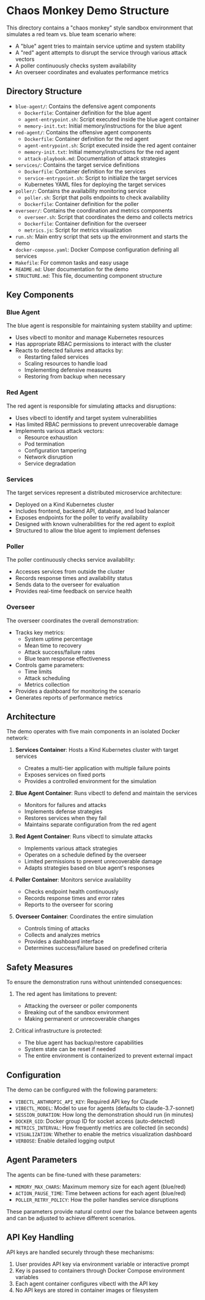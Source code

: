 # Chaos Monkey Demo Structure

This directory contains a "chaos monkey" style sandbox environment that simulates a red team vs. blue team scenario where:
- A "blue" agent tries to maintain service uptime and system stability
- A "red" agent attempts to disrupt the service through various attack vectors
- A poller continuously checks system availability
- An overseer coordinates and evaluates performance metrics

## Directory Structure

- `blue-agent/`: Contains the defensive agent components
  - `Dockerfile`: Container definition for the blue agent
  - `agent-entrypoint.sh`: Script executed inside the blue agent container
  - `memory-init.txt`: Initial memory/instructions for the blue agent
- `red-agent/`: Contains the offensive agent components
  - `Dockerfile`: Container definition for the red agent
  - `agent-entrypoint.sh`: Script executed inside the red agent container
  - `memory-init.txt`: Initial memory/instructions for the red agent
  - `attack-playbook.md`: Documentation of attack strategies
- `services/`: Contains the target service definitions
  - `Dockerfile`: Container definition for the services
  - `service-entrypoint.sh`: Script to initialize the target services
  - Kubernetes YAML files for deploying the target services
- `poller/`: Contains the availability monitoring service
  - `poller.sh`: Script that polls endpoints to check availability
  - `Dockerfile`: Container definition for the poller
- `overseer/`: Contains the coordination and metrics components
  - `overseer.sh`: Script that coordinates the demo and collects metrics
  - `Dockerfile`: Container definition for the overseer
  - `metrics.js`: Script for metrics visualization
- `run.sh`: Main entry script that sets up the environment and starts the demo
- `docker-compose.yaml`: Docker Compose configuration defining all services
- `Makefile`: For common tasks and easy usage
- `README.md`: User documentation for the demo
- `STRUCTURE.md`: This file, documenting component structure

## Key Components

### Blue Agent

The blue agent is responsible for maintaining system stability and uptime:
- Uses vibectl to monitor and manage Kubernetes resources
- Has appropriate RBAC permissions to interact with the cluster
- Reacts to detected failures and attacks by:
  - Restarting failed services
  - Scaling resources to handle load
  - Implementing defensive measures
  - Restoring from backup when necessary

### Red Agent

The red agent is responsible for simulating attacks and disruptions:
- Uses vibectl to identify and target system vulnerabilities
- Has limited RBAC permissions to prevent unrecoverable damage
- Implements various attack vectors:
  - Resource exhaustion
  - Pod termination
  - Configuration tampering
  - Network disruption
  - Service degradation

### Services

The target services represent a distributed microservice architecture:
- Deployed on a Kind Kubernetes cluster
- Includes frontend, backend API, database, and load balancer
- Exposes endpoints for the poller to verify availability
- Designed with known vulnerabilities for the red agent to exploit
- Structured to allow the blue agent to implement defenses

### Poller

The poller continuously checks service availability:
- Accesses services from outside the cluster
- Records response times and availability status
- Sends data to the overseer for evaluation
- Provides real-time feedback on service health

### Overseer

The overseer coordinates the overall demonstration:
- Tracks key metrics:
  - System uptime percentage
  - Mean time to recovery
  - Attack success/failure rates
  - Blue team response effectiveness
- Controls game parameters:
  - Time limits
  - Attack scheduling
  - Metrics collection
- Provides a dashboard for monitoring the scenario
- Generates reports of performance metrics

## Architecture

The demo operates with five main components in an isolated Docker network:

1. **Services Container**: Hosts a Kind Kubernetes cluster with target services
   - Creates a multi-tier application with multiple failure points
   - Exposes services on fixed ports
   - Provides a controlled environment for the simulation

2. **Blue Agent Container**: Runs vibectl to defend and maintain the services
   - Monitors for failures and attacks
   - Implements defense strategies
   - Restores services when they fail
   - Maintains separate configuration from the red agent

3. **Red Agent Container**: Runs vibectl to simulate attacks
   - Implements various attack strategies
   - Operates on a schedule defined by the overseer
   - Limited permissions to prevent unrecoverable damage
   - Adapts strategies based on blue agent's responses

4. **Poller Container**: Monitors service availability
   - Checks endpoint health continuously
   - Records response times and error rates
   - Reports to the overseer for scoring

5. **Overseer Container**: Coordinates the entire simulation
   - Controls timing of attacks
   - Collects and analyzes metrics
   - Provides a dashboard interface
   - Determines success/failure based on predefined criteria

## Safety Measures

To ensure the demonstration runs without unintended consequences:

1. The red agent has limitations to prevent:
   - Attacking the overseer or poller components
   - Breaking out of the sandbox environment
   - Making permanent or unrecoverable changes

2. Critical infrastructure is protected:
   - The blue agent has backup/restore capabilities
   - System state can be reset if needed
   - The entire environment is containerized to prevent external impact

## Configuration

The demo can be configured with the following parameters:

- `VIBECTL_ANTHROPIC_API_KEY`: Required API key for Claude
- `VIBECTL_MODEL`: Model to use for agents (defaults to claude-3.7-sonnet)
- `SESSION_DURATION`: How long the demonstration should run (in minutes)
- `DOCKER_GID`: Docker group ID for socket access (auto-detected)
- `METRICS_INTERVAL`: How frequently metrics are collected (in seconds)
- `VISUALIZATION`: Whether to enable the metrics visualization dashboard
- `VERBOSE`: Enable detailed logging output

## Agent Parameters

The agents can be fine-tuned with these parameters:

- `MEMORY_MAX_CHARS`: Maximum memory size for each agent (blue/red)
- `ACTION_PAUSE_TIME`: Time between actions for each agent (blue/red)
- `POLLER_RETRY_POLICY`: How the poller handles service disruptions

These parameters provide natural control over the balance between agents and can be adjusted to achieve different scenarios.

## API Key Handling

API keys are handled securely through these mechanisms:

1. User provides API key via environment variable or interactive prompt
2. Key is passed to containers through Docker Compose environment variables
3. Each agent container configures vibectl with the API key
4. No API keys are stored in container images or filesystem
